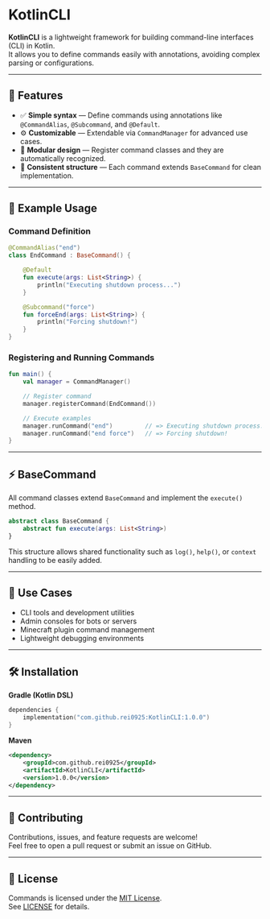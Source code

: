# KotlinCLI

**KotlinCLI** is a lightweight framework for building command-line interfaces (CLI) in Kotlin.  
It allows you to define commands easily with annotations, avoiding complex parsing or configurations.

---

## 🚀 Features

- ✅ **Simple syntax** — Define commands using annotations like `@CommandAlias`, `@Subcommand`, and `@Default`.
- ⚙️ **Customizable** — Extendable via `CommandManager` for advanced use cases.
- 🧩 **Modular design** — Register command classes and they are automatically recognized.
- 💬 **Consistent structure** — Each command extends `BaseCommand` for clean implementation.

---

## 🧠 Example Usage

### Command Definition

```kotlin
@CommandAlias("end")
class EndCommand : BaseCommand() {

    @Default
    fun execute(args: List<String>) {
        println("Executing shutdown process...")
    }

    @Subcommand("force")
    fun forceEnd(args: List<String>) {
        println("Forcing shutdown!")
    }
}
```

### Registering and Running Commands

```kotlin
fun main() {
    val manager = CommandManager()

    // Register command
    manager.registerCommand(EndCommand())

    // Execute examples
    manager.runCommand("end")         // => Executing shutdown process...
    manager.runCommand("end force")   // => Forcing shutdown!
}
```

---

## ⚡ BaseCommand

All command classes extend `BaseCommand` and implement the `execute()` method.

```kotlin
abstract class BaseCommand {
    abstract fun execute(args: List<String>)
}
```

This structure allows shared functionality such as `log()`, `help()`, or `context` handling to be easily added.

---

## 🧩 Use Cases

- CLI tools and development utilities  
- Admin consoles for bots or servers  
- Minecraft plugin command management  
- Lightweight debugging environments  

---

## 🛠️ Installation

**Gradle (Kotlin DSL)**

```kotlin
dependencies {
    implementation("com.github.rei0925:KotlinCLI:1.0.0")
}
```

**Maven**

```xml
<dependency>
    <groupId>com.github.rei0925</groupId>
    <artifactId>KotlinCLI</artifactId>
    <version>1.0.0</version>
</dependency>
```

---

## 🤝 Contributing

Contributions, issues, and feature requests are welcome!  
Feel free to open a pull request or submit an issue on GitHub.

---

## 📄 License

Commands is licensed under the [MIT License](https://tldrlegal.com/license/mit-license).  
See [LICENSE](LICENSE.txt) for details.
